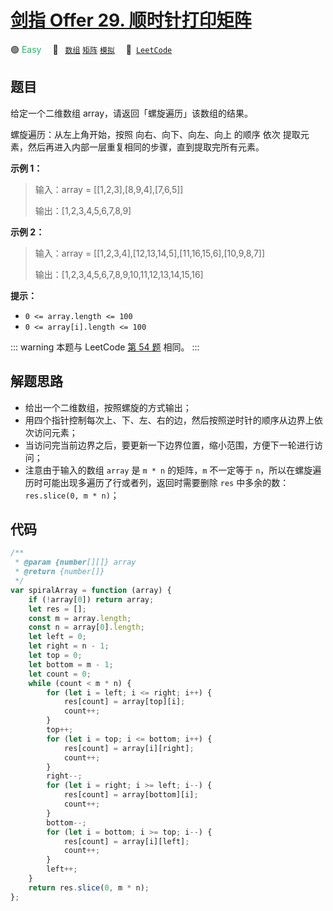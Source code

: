 # [剑指 Offer 29. 顺时针打印矩阵](https://leetcode.cn/problems/shun-shi-zhen-da-yin-ju-zhen-lcof)

🟢 <font color=#15bd66>Easy</font>&emsp; 🔖&ensp; [`数组`](/leetcode/outline/tag/array.md) [`矩阵`](/leetcode/outline/tag/matrix.md) [`模拟`](/leetcode/outline/tag/simulation.md)&emsp; 🔗&ensp;[`LeetCode`](https://leetcode.cn/problems/shun-shi-zhen-da-yin-ju-zhen-lcof/)

## 题目

给定一个二维数组 array，请返回「螺旋遍历」该数组的结果。

螺旋遍历：从左上角开始，按照 向右、向下、向左、向上 的顺序 依次 提取元素，然后再进入内部一层重复相同的步骤，直到提取完所有元素。

**示例 1：**

> 输入：array = [[1,2,3],[8,9,4],[7,6,5]]
>
> 输出：[1,2,3,4,5,6,7,8,9]

**示例 2：**

> 输入：array = [[1,2,3,4],[12,13,14,5],[11,16,15,6],[10,9,8,7]]
>
> 输出：[1,2,3,4,5,6,7,8,9,10,11,12,13,14,15,16]

**提示：**

- `0 <= array.length <= 100`
- `0 <= array[i].length <= 100`

::: warning
本题与 LeetCode [第 54 题](./0054.md) 相同。
:::

## 解题思路

- 给出一个二维数组，按照螺旋的方式输出；
- 用四个指针控制每次上、下、左、右的边，然后按照逆时针的顺序从边界上依次访问元素；
- 当访问完当前边界之后，要更新一下边界位置，缩小范围，方便下一轮进行访问；
- 注意由于输入的数组 `array` 是 `m * n` 的矩阵，`m` 不一定等于 `n`，所以在螺旋遍历时可能出现多遍历了行或者列，返回时需要删除 `res` 中多余的数： `res.slice(0, m * n)`；

## 代码

```javascript
/**
 * @param {number[][]} array
 * @return {number[]}
 */
var spiralArray = function (array) {
	if (!array[0]) return array;
	let res = [];
	const m = array.length;
	const n = array[0].length;
	let left = 0;
	let right = n - 1;
	let top = 0;
	let bottom = m - 1;
	let count = 0;
	while (count < m * n) {
		for (let i = left; i <= right; i++) {
			res[count] = array[top][i];
			count++;
		}
		top++;
		for (let i = top; i <= bottom; i++) {
			res[count] = array[i][right];
			count++;
		}
		right--;
		for (let i = right; i >= left; i--) {
			res[count] = array[bottom][i];
			count++;
		}
		bottom--;
		for (let i = bottom; i >= top; i--) {
			res[count] = array[i][left];
			count++;
		}
		left++;
	}
	return res.slice(0, m * n);
};
```
